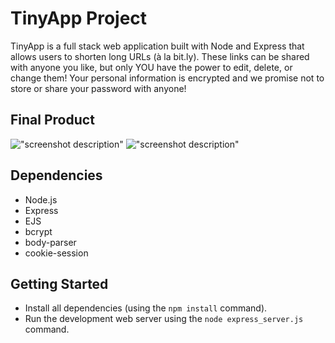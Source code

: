 # TinyApp Project

TinyApp is a full stack web application built with Node and Express that allows users to shorten long URLs (à la bit.ly). These links can be shared with anyone you like, but only YOU have the power to edit, delete, or change them! Your personal information is encrypted and we promise not to store or share your password with anyone! 

## Final Product

!["screenshot description"](#)
!["screenshot description"](#)

## Dependencies

- Node.js
- Express
- EJS
- bcrypt
- body-parser
- cookie-session


## Getting Started

- Install all dependencies (using the `npm install` command).
- Run the development web server using the `node express_server.js` command.